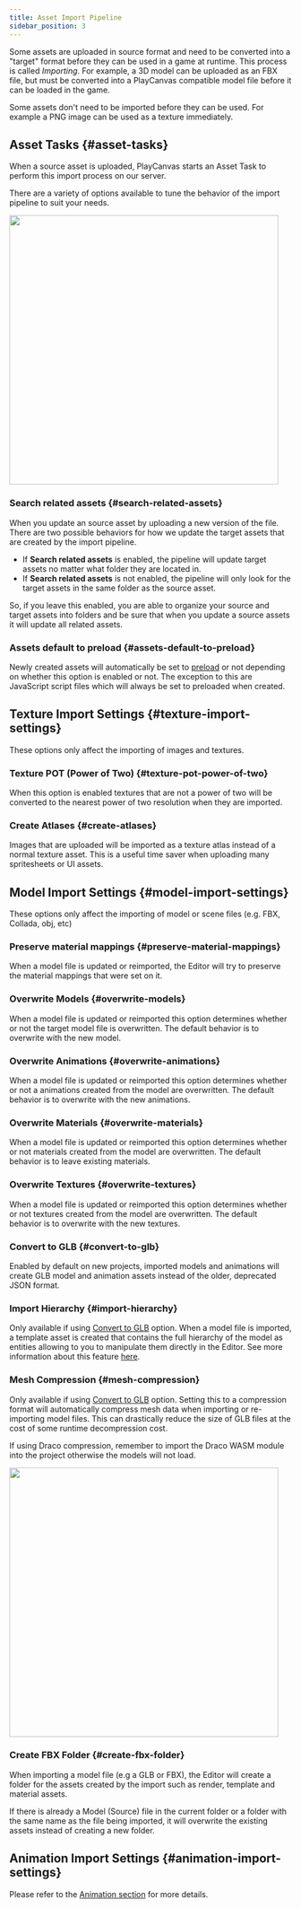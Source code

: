 ```yaml
---
title: Asset Import Pipeline
sidebar_position: 3
---
```


Some assets are uploaded in source format and need to be converted into a "target" format before they can be used in a game at runtime. This process is called *Importing*. For example, a 3D model can be uploaded as an FBX file, but must be converted into a PlayCanvas compatible model file before it can be loaded in the game.

Some assets don't need to be imported before they can be used. For example a PNG image can be used as a texture immediately.

## Asset Tasks {#asset-tasks}

When a source asset is uploaded, PlayCanvas starts an Asset Task to perform this import process on our server.

There are a variety of options available to tune the behavior of the import pipeline to suit your needs.

<img loading="lazy" src="/images/user-manual/assets/import-pipeline/asset-tasks.png" width="480" />

### Search related assets {#search-related-assets}

When you update an source asset by uploading a new version of the file. There are two possible behaviors for how we update the target assets that are created by the import pipeline.

* If **Search related assets** is enabled, the pipeline will update target assets no matter what folder they are located in.
* If **Search related assets** is not enabled, the pipeline will only look for the target assets in the same folder as the source asset.

So, if you leave this enabled, you are able to organize your source and target assets into folders and be sure that when you update a source assets it will update all related assets.

### Assets default to preload {#assets-default-to-preload}

Newly created assets will automatically be set to [preload][2] or not depending on whether this option is enabled or not. The exception to this are JavaScript script files which will always be set to preloaded when created.

## Texture Import Settings {#texture-import-settings}

These options only affect the importing of images and textures.

### Texture POT (Power of Two) {#texture-pot-power-of-two}

When this option is enabled textures that are not a power of two will be converted to the nearest power of two resolution when they are imported.

### Create Atlases {#create-atlases}

Images that are uploaded will be imported as a texture atlas instead of a normal texture asset. This is a useful time saver when uploading many spritesheets or UI assets.

## Model Import Settings {#model-import-settings}

These options only affect the importing of model or scene files (e.g. FBX, Collada, obj, etc)

### Preserve material mappings {#preserve-material-mappings}

When a model file is updated or reimported, the Editor will try to preserve the material mappings that were set on it.

### Overwrite Models {#overwrite-models}

When a model file is updated or reimported this option determines whether or not the target model file is overwritten. The default behavior is to overwrite with the new model.

### Overwrite Animations {#overwrite-animations}

When a model file is updated or reimported this option determines whether or not a animations created from the model are overwritten. The default behavior is to overwrite with the new animations.

### Overwrite Materials {#overwrite-materials}

When a model file is updated or reimported this option determines whether or not materials created from the model are overwritten. The default behavior is to leave existing materials.

### Overwrite Textures {#overwrite-textures}

When a model file is updated or reimported this option determines whether or not textures created from the model are overwritten. The default behavior is to overwrite with the new textures.

### Convert to GLB {#convert-to-glb}

Enabled by default on new projects, imported models and animations will create GLB model and animation assets instead of the older, deprecated JSON format.

### Import Hierarchy {#import-hierarchy}

Only available if using [Convert to GLB](#convert-to-glb) option. When a model file is imported, a template asset is created that contains the full hierarchy of the model as entities allowing to you to manipulate them directly in the Editor. See more information about this feature [here][3].

### Mesh Compression {#mesh-compression}

Only available if using [Convert to GLB](#convert-to-glb) option. Setting this to a compression format will automatically compress mesh data when importing or re-importing model files. This can drastically reduce the size of GLB files at the cost of some runtime decompression cost.

If using Draco compression, remember to import the Draco WASM module into the project otherwise the models will not load.

<img loading="lazy" src="/images/user-manual/assets/import-pipeline/draco-import-button.png" width="480" />

### Create FBX Folder {#create-fbx-folder}

When importing a model file (e.g a GLB or FBX), the Editor will create a folder for the assets created by the import such as render, template and material assets.

If there is already a Model (Source) file in the current folder or a folder with the same name as the file being imported, it will overwrite the existing assets instead of creating a new folder.

## Animation Import Settings {#animation-import-settings}

Please refer to the [Animation section][4] for more details.

[2]: /user-manual/assets/preloading-and-streaming/
[3]: /user-manual/assets/import-pipeline/import-hierarchy/
[4]: /user-manual/assets/types/animation/
